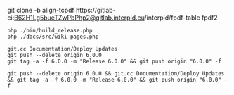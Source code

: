 git clone -b align-tcpdf https://gitlab-ci:B62H1Lg5bueTZwPbPhp2@gitlab.interpid.eu/interpid/fpdf-table fpdf2


```shell script
php ./bin/build_release.php
php ./docs/src/wiki-pages.php
```

```shell script
git.cc Documentation/Deploy Updates
git push --delete origin 6.0.0
git tag -a -f 6.0.0 -m "Release 6.0.0" && git push origin "6.0.0" -f

git push --delete origin 6.0.0 && git.cc Documentation/Deploy Updates && git tag -a -f 6.0.0 -m "Release 6.0.0" && git push origin "6.0.0" -f
```
